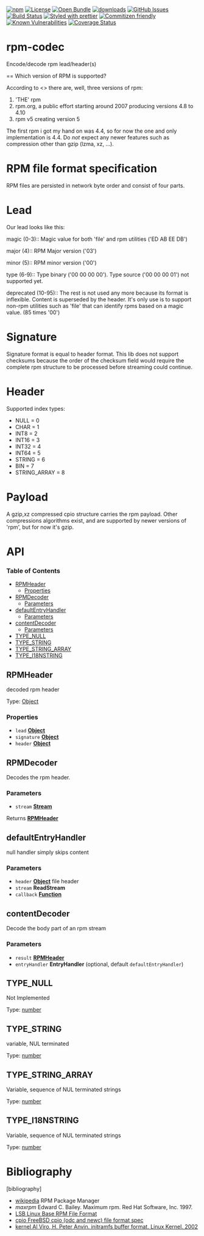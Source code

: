 [![npm](https://img.shields.io/npm/v/rpm-codec.svg)](https://www.npmjs.com/package/rpm-codec)
[![License](https://img.shields.io/badge/License-BSD%203--Clause-blue.svg)](https://opensource.org/licenses/BSD-3-Clause)
[![Open Bundle](https://bundlejs.com/badge-light.svg)](https://bundlejs.com/?q=rpm-codec)
[![downloads](http://img.shields.io/npm/dm/rpm-codec.svg?style=flat-square)](https://npmjs.org/package/rpm-codec)
[![GitHub Issues](https://img.shields.io/github/issues/arlac77/rpm-codec.svg?style=flat-square)](https://github.com/arlac77/rpm-codec/issues)
[![Build Status](https://img.shields.io/endpoint.svg?url=https%3A%2F%2Factions-badge.atrox.dev%2Farlac77%2Frpm-codec%2Fbadge\&style=flat)](https://actions-badge.atrox.dev/arlac77/rpm-codec/goto)
[![Styled with prettier](https://img.shields.io/badge/styled_with-prettier-ff69b4.svg)](https://github.com/prettier/prettier)
[![Commitizen friendly](https://img.shields.io/badge/commitizen-friendly-brightgreen.svg)](http://commitizen.github.io/cz-cli/)
[![Known Vulnerabilities](https://snyk.io/test/github/arlac77/rpm-codec/badge.svg)](https://snyk.io/test/github/arlac77/rpm-codec)
[![Coverage Status](https://coveralls.io/repos/arlac77/rpm-codec/badge.svg)](https://coveralls.io/github/arlac77/rpm-codec)

# rpm-codec

Encode/decode rpm lead/header(s)

\== Which version of RPM is supported?

According to <<wikipedia>> there are, well, three versions of rpm:

1.  'THE' rpm
2.  rpm.org, a public effort starting around 2007 producing versions 4.8 to 4.10
3.  rpm v5 creating version 5

The first rpm i got my hand on was 4.4, so for now the one and only
implementation is 4.4.
Do *not* expect any newer features such as compression other than gzip (lzma,
xz, ...).

# RPM file format specification

RPM files are persisted in network byte order and consist of four parts.

# Lead

Our lead looks like this:

magic (0-3)::
Magic value for both 'file' and rpm utilities ('ED AB EE DB')

major (4)::
RPM Major version ('03')

minor (5)::
RPM minor version ('00')

type (6-9)::
Type binary ('00 00 00 00').
Type source ('00 00 00 01') not supported yet.

deprecated (10-95)::
The rest is not used any more because its format is inflexible.
Content is superseded by the header.
It's only use is to support non-rpm utilities such as 'file' that can identify
rpms based on a magic value.
(85 times '00')

# Signature

Signature format is equal to header format.
This lib does not support checksums because the order of the checksum field
would require the complete rpm structure to be processed before streaming could
continue.

# Header

Supported index types:

*   NULL = 0
*   CHAR = 1
*   INT8 = 2
*   INT16 = 3
*   INT32 = 4
*   INT64 = 5
*   STRING = 6
*   BIN = 7
*   STRING\_ARRAY = 8

# Payload

A gzip,xz compressed cpio structure carries the rpm payload. Other compressions
algorithms exist, and are supported by newer versions of 'rpm', but for now it's
gzip.

# API

<!-- Generated by documentation.js. Update this documentation by updating the source code. -->

### Table of Contents

*   [RPMHeader](#rpmheader)
    *   [Properties](#properties)
*   [RPMDecoder](#rpmdecoder)
    *   [Parameters](#parameters)
*   [defaultEntryHandler](#defaultentryhandler)
    *   [Parameters](#parameters-1)
*   [contentDecoder](#contentdecoder)
    *   [Parameters](#parameters-2)
*   [TYPE\_NULL](#type_null)
*   [TYPE\_STRING](#type_string)
*   [TYPE\_STRING\_ARRAY](#type_string_array)
*   [TYPE\_I18NSTRING](#type_i18nstring)

## RPMHeader

decoded rpm header

Type: [Object](https://developer.mozilla.org/docs/Web/JavaScript/Reference/Global_Objects/Object)

### Properties

*   `lead` **[Object](https://developer.mozilla.org/docs/Web/JavaScript/Reference/Global_Objects/Object)**&#x20;
*   `signature` **[Object](https://developer.mozilla.org/docs/Web/JavaScript/Reference/Global_Objects/Object)**&#x20;
*   `header` **[Object](https://developer.mozilla.org/docs/Web/JavaScript/Reference/Global_Objects/Object)**&#x20;

## RPMDecoder

Decodes the rpm header.

### Parameters

*   `stream` **[Stream](https://nodejs.org/api/stream.html)**&#x20;

Returns **[RPMHeader](#rpmheader)**&#x20;

## defaultEntryHandler

null handler simply skips content

### Parameters

*   `header` **[Object](https://developer.mozilla.org/docs/Web/JavaScript/Reference/Global_Objects/Object)** file header
*   `stream` **ReadStream**&#x20;
*   `callback` **[Function](https://developer.mozilla.org/docs/Web/JavaScript/Reference/Statements/function)**&#x20;

## contentDecoder

Decode the body part of an rpm stream

### Parameters

*   `result` **[RPMHeader](#rpmheader)**&#x20;
*   `entryHandler` **EntryHandler**  (optional, default `defaultEntryHandler`)

## TYPE\_NULL

Not Implemented

Type: [number](https://developer.mozilla.org/docs/Web/JavaScript/Reference/Global_Objects/Number)

## TYPE\_STRING

variable, NUL terminated

Type: [number](https://developer.mozilla.org/docs/Web/JavaScript/Reference/Global_Objects/Number)

## TYPE\_STRING\_ARRAY

Variable, sequence of NUL terminated strings

Type: [number](https://developer.mozilla.org/docs/Web/JavaScript/Reference/Global_Objects/Number)

## TYPE\_I18NSTRING

Variable, sequence of NUL terminated strings

Type: [number](https://developer.mozilla.org/docs/Web/JavaScript/Reference/Global_Objects/Number)

# Bibliography

\[bibliography]

*   [wikipedia](http://en.wikipedia.org/wiki/RPM_Package_Manager)
    RPM Package Manager
*   *maxrpm* Edward C. Bailey. Maximum rpm. Red Hat Software, Inc. 1997.
*   [LSB Linux Base RPM File Format](http://refspecs.linuxbase.org/LSB_3.1.1/LSB-Core-generic/LSB-Core-generic/pkgformat.html)
*   [cpio FreeBSD cpio (odc and newc) file format spec](http://people.freebsd.org/%7Ekientzle/libarchive/man/cpio.5.txt)
*   [kernel Al Viro, H. Peter Anvin. initramfs buffer format. Linux Kernel. 2002](https://www.kernel.org/doc/Documentation/early-userspace/buffer-format.txt)
